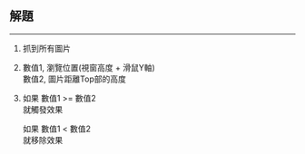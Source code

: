 ## 解題
---
1. 抓到所有圖片

2.
    數值1, 瀏覽位置(視窗高度 + 滑鼠Y軸)  
    數值2, 圖片距離Top部的高度  
 
3.
    如果 數值1 >= 數值2   
    就觸發效果

    如果 數值1 < 數值2   
    就移除效果
